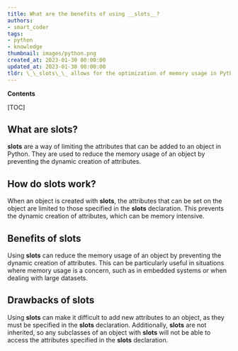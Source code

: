 ```yaml
---
title: What are the benefits of using __slots__?
authors:
- smart_coder
tags:
- python
- knowledge
thumbnail: images/python.png
created_at: 2023-01-30 00:00:00
updated_at: 2023-01-30 00:00:00
tldr: \_\_slots\_\_ allows for the optimization of memory usage in Python by limiting the attributes that can be added to an object.
---
```


**Contents**

[TOC]

## What are __slots__?

__slots__ are a way of limiting the attributes that can be added to an object in Python. They are used to reduce the memory usage of an object by preventing the dynamic creation of attributes.

## How do __slots__ work?

When an object is created with __slots__, the attributes that can be set on the object are limited to those specified in the __slots__ declaration. This prevents the dynamic creation of attributes, which can be memory intensive.

## Benefits of __slots__

Using __slots__ can reduce the memory usage of an object by preventing the dynamic creation of attributes. This can be particularly useful in situations where memory usage is a concern, such as in embedded systems or when dealing with large datasets.

## Drawbacks of __slots__

Using __slots__ can make it difficult to add new attributes to an object, as they must be specified in the __slots__ declaration. Additionally, __slots__ are not inherited, so any subclasses of an object with __slots__ will not be able to access the attributes specified in the __slots__ declaration.
